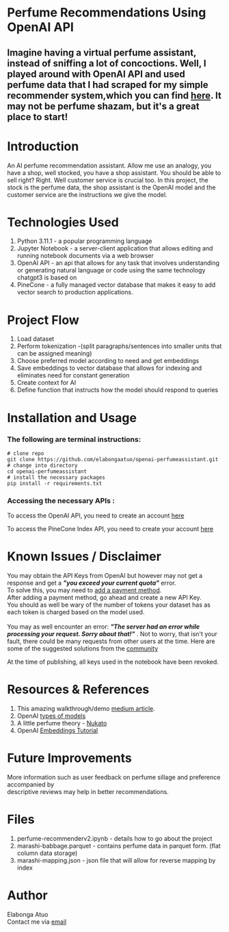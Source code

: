 # Perfume Recommendations Using OpenAI API
## Imagine having a virtual perfume assistant, instead of sniffing a lot of concoctions. Well, I played around with OpenAI API and used perfume data that I had scraped for my simple recommender system,which you can find [here](https://nukato-front.onrender.com). It may not be perfume shazam, but it's a great place to start!

# Introduction
An AI perfume recommendation assistant. Allow me use an analogy, you have a shop, well stocked, you have a shop assistant. You should be able to sell right? Right. Well customer service is crucial too. In this project, the stock is the perfume data, the shop assistant is the OpenAI model and the customer service are the instructions we give the model.

# Technologies Used
1. Python 3.11.1 -  a popular programming language
2. Jupyter Notebook -  a server-client application that allows editing and running notebook documents via a web browser
3. OpenAI API - an api  that allows for any task that involves understanding or generating natural language or code using the same technology chatgpt3 is based on
4. PineCone - a fully managed vector database that makes it easy to add vector search to production applications.

# Project Flow
1. Load dataset
2. Perform tokenization -(split paragraphs/sentences into smaller units that can be assigned meaning)
3. Choose preferred model according to need and get embeddings
4. Save embeddings to vector database that allows for indexing and eliminates need for constant generation
5. Create context for AI
6. Define function that instructs how the model should respond to queries



# Installation and Usage
### The following are terminal instructions:
``` # clone repo ```<br>
``` git clone https://github.com/elabongaatuo/openai-perfumeassistant.git ```<br>
``` # change into directory ```<br>
``` cd openai-perfumeassistant ```<br>
``` # install the necessary packages ```<br>
``` pip install -r requirements.txt ```<br>

### Accessing the necessary APIs :
To access the OpenAI API, you need to create an account [here](https://rb.gy/ifuche) <br>

To access the PineCone Index API, you need to create your account [here](https://rb.gy/jshent)


# Known Issues / Disclaimer
You may obtain the API Keys from OpenAI but however may not get a response and get a **_"you exceed your current quota"_** error.<br>
To solve this, you may need to [add a payment method](https://platform.openai.com/account/billing/payment-methods).<br>
After adding a payment method, go ahead and create a new API Key. <br>
You should as well be wary of the number of tokens your dataset has as each token is charged based on the model used.<br> 
<br>
You may as well encounter an error: **_"The server had an error while processing your request. Sorry about that!"_** . Not to worry, that isn't your fault, there could be many requests from other users at the time. Here are some of the suggested solutions from the [community](https://rb.gy/ozxzvh)<br>

At the time of publishing, all keys used in the notebook have been revoked.<br>


# Resources & References
1. This amazing walkthrough/demo [medium article](https://rb.gy/4oqx4k).
2. OpenAI [types of models](https://platform.openai.com/docs/models/overview)
3. A little perfume theory - [Nukato](https://nukato-front.onrender.com)
4. OpenAI [Embeddings Tutorial](https://platform.openai.com/docs/tutorials/web-qa-embeddings)

#  Future Improvements
More information such as user feedback on perfume sillage and preference accompanied by<br>
descriptive reviews may help in better recommendations.

# Files
1. perfume-recommenderv2.ipynb - details how to go about the project
2. marashi-babbage.parquet -  contains perfume data in parquet form. (flat column data storage)
3. marashi-mapping.json -  json file that will allow for reverse mapping by index


# Author
Elabonga Atuo <br>
Contact me via [email](elabongaatuo@gmail.com)



